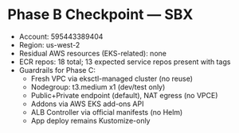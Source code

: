 # Phase B Checkpoint — SBX
- Account: 595443389404
- Region: us-west-2
- Residual AWS resources (EKS-related): none
- ECR repos: 18 total; 13 expected service repos present with tags
- Guardrails for Phase C:
  - Fresh VPC via eksctl-managed cluster (no reuse)
  - Nodegroup: t3.medium x1 (dev/test only)
  - Public+Private endpoint (default), NAT egress (no VPCE)
  - Addons via AWS EKS add-ons API
  - ALB Controller via official manifests (no Helm)
  - App deploy remains Kustomize-only
